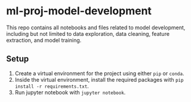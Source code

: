 # ml-proj-model-development

This repo contains all notebooks and files related to model development, including but not limited to data exploration, data cleaning, feature extraction, and model training.

## Setup

1. Create a virtual environment for the project using either `pip` or `conda`.
2. Inside the virtual environment, install the required packages with `pip install -r requirements.txt`.
3. Run jupyter notebook with `jupyter notebook`.
